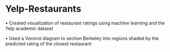 # Yelp-Restaurants
•	Created visualization of restaurant ratings using machine learning and the Yelp academic dataset


•	Used a Voronoi diagram to section Berkeley into regions shaded by the predicted rating of the closest restaurant
